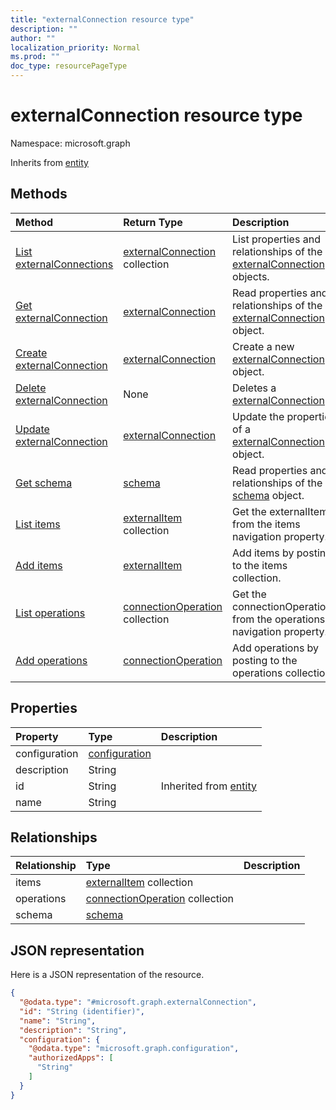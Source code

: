 ```yaml
---
title: "externalConnection resource type"
description: ""
author: ""
localization_priority: Normal
ms.prod: ""
doc_type: resourcePageType
---
```


# externalConnection resource type


Namespace: microsoft.graph




Inherits from [entity](../resources/entity.md)

## Methods
|Method|Return Type|Description|
|:---|:---|:---|
|[List externalConnections](../api/externalconnection-list.md)|[externalConnection](../resources/externalconnection.md) collection|List properties and relationships of the [externalConnection](../resources/externalconnection.md) objects.|
|[Get externalConnection](../api/externalconnection-get.md)|[externalConnection](../resources/externalconnection.md)|Read properties and relationships of the [externalConnection](../resources/externalconnection.md) object.|
|[Create externalConnection](../api/externalconnection-post-connections.md)|[externalConnection](../resources/externalconnection.md)|Create a new [externalConnection](../resources/externalconnection.md) object.|
|[Delete externalConnection](../api/externalconnection-delete.md)|None|Deletes a [externalConnection](../resources/externalconnection.md).|
|[Update externalConnection](../api/externalconnection-update.md)|[externalConnection](../resources/externalconnection.md)|Update the properties of a [externalConnection](../resources/externalconnection.md) object.|
|[Get schema](../api/schema-get.md)|[schema](../resources/schema.md)|Read properties and relationships of the [schema](../resources/schema.md) object.|
|[List items](../api/externalconnection-list-items.md)|[externalItem](../resources/externalitem.md) collection|Get the externalItems from the items navigation property.|
|[Add items](../api/externalconnection-post-items.md)|[externalItem](../resources/externalitem.md)|Add items by posting to the items collection.|
|[List operations](../api/externalconnection-list-operations.md)|[connectionOperation](../resources/connectionoperation.md) collection|Get the connectionOperations from the operations navigation property.|
|[Add operations](../api/externalconnection-post-operations.md)|[connectionOperation](../resources/connectionoperation.md)|Add operations by posting to the operations collection.|

## Properties
|Property|Type|Description|
|:---|:---|:---|
|configuration|[configuration](../resources/configuration.md)||
|description|String||
|id|String| Inherited from [entity](../resources/entity.md)|
|name|String||

## Relationships
|Relationship|Type|Description|
|:---|:---|:---|
|items|[externalItem](../resources/externalitem.md) collection||
|operations|[connectionOperation](../resources/connectionoperation.md) collection||
|schema|[schema](../resources/schema.md)||

## JSON representation
Here is a JSON representation of the resource.
<!-- {
  "blockType": "resource",
  "keyProperty": "id",
  "@odata.type": "microsoft.graph.externalConnection",
  "baseType": "microsoft.graph.entity",
  "openType": false
}
-->
``` json
{
  "@odata.type": "#microsoft.graph.externalConnection",
  "id": "String (identifier)",
  "name": "String",
  "description": "String",
  "configuration": {
    "@odata.type": "microsoft.graph.configuration",
    "authorizedApps": [
      "String"
    ]
  }
}
```

